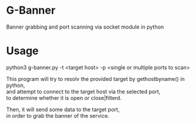 # G-Banner
Banner grabbing and port scanning via socket module in python
# Usage
python3 g-banner.py -t \<target host\> -p \<single or multiple ports to scan\>

This program will try to resolv the provided target by gethostbyname() in python,  
and attempt to connect to the target host via the selected port,  
to determine whether it is open or close|filterd.  

Then, it will send some data to the target port,  
in order to grab the banner of the service.  
